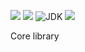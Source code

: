 ![](https://github.com/wutsi/wutsi-core/workflows/build/badge.svg)
[![](https://img.shields.io/codecov/c/github/wutsi/wutsi-core/master.svg)](https://codecov.io/gh/wutsi/wutsi-core)
![JDK](https://img.shields.io/badge/jdk-1.8-brightgreen.svg)
![](https://img.shields.io/badge/language-kotlin-blue.svg)

Core library
